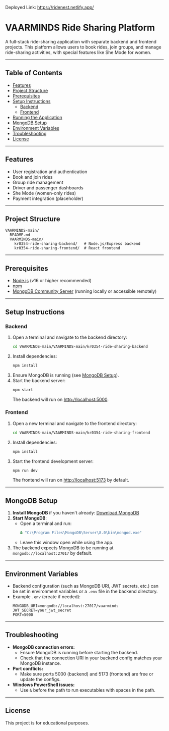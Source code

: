 Deployed Link: https://ridenest.netlify.app/

# VAARMINDS Ride Sharing Platform

A full-stack ride-sharing application with separate backend and frontend projects. This platform allows users to book rides, join groups, and manage ride-sharing activities, with special features like She Mode for women.

---

## Table of Contents
- [Features](#features)
- [Project Structure](#project-structure)
- [Prerequisites](#prerequisites)
- [Setup Instructions](#setup-instructions)
  - [Backend](#backend)
  - [Frontend](#frontend)
- [Running the Application](#running-the-application)
- [MongoDB Setup](#mongodb-setup)
- [Environment Variables](#environment-variables)
- [Troubleshooting](#troubleshooting)
- [License](#license)

---

## Features
- User registration and authentication
- Book and join rides
- Group ride management
- Driver and passenger dashboards
- She Mode (women-only rides)
- Payment integration (placeholder)

---

## Project Structure
```
VAARMINDS-main/
  README.md
  VAARMINDS-main/
    kr0354-ride-sharing-backend/   # Node.js/Express backend
    kr0354-ride-sharing-frontend/  # React frontend
```

---

## Prerequisites
- [Node.js](https://nodejs.org/) (v16 or higher recommended)
- [npm](https://www.npmjs.com/)
- [MongoDB Community Server](https://www.mongodb.com/try/download/community) (running locally or accessible remotely)

---

## Setup Instructions

### Backend
1. Open a terminal and navigate to the backend directory:
   ```sh
   cd VAARMINDS-main/VAARMINDS-main/kr0354-ride-sharing-backend
   ```
2. Install dependencies:
   ```sh
   npm install
   ```
3. Ensure MongoDB is running (see [MongoDB Setup](#mongodb-setup)).
4. Start the backend server:
   ```sh
   npm start
   ```
   The backend will run on [http://localhost:5000](http://localhost:5000).

### Frontend
1. Open a new terminal and navigate to the frontend directory:
   ```sh
   cd VAARMINDS-main/VAARMINDS-main/kr0354-ride-sharing-frontend
   ```
2. Install dependencies:
   ```sh
   npm install
   ```
3. Start the frontend development server:
   ```sh
   npm run dev
   ```
   The frontend will run on [http://localhost:5173](http://localhost:5173) by default.

---

## MongoDB Setup
1. **Install MongoDB** if you haven't already: [Download MongoDB](https://www.mongodb.com/try/download/community)
2. **Start MongoDB**:
   - Open a terminal and run:
     ```sh
     & "C:\Program Files\MongoDB\Server\8.0\bin\mongod.exe"
     ```
   - Leave this window open while using the app.
3. The backend expects MongoDB to be running at `mongodb://localhost:27017` by default.

---

## Environment Variables
- Backend configuration (such as MongoDB URI, JWT secrets, etc.) can be set in environment variables or a `.env` file in the backend directory.
- Example `.env` (create if needed):
  ```env
  MONGODB_URI=mongodb://localhost:27017/vaarminds
  JWT_SECRET=your_jwt_secret
  PORT=5000
  ```

---

## Troubleshooting
- **MongoDB connection errors:**
  - Ensure MongoDB is running before starting the backend.
  - Check that the connection URI in your backend config matches your MongoDB instance.
- **Port conflicts:**
  - Make sure ports 5000 (backend) and 5173 (frontend) are free or update the configs.
- **Windows PowerShell issues:**
  - Use `&` before the path to run executables with spaces in the path.

---

## License
This project is for educational purposes. 